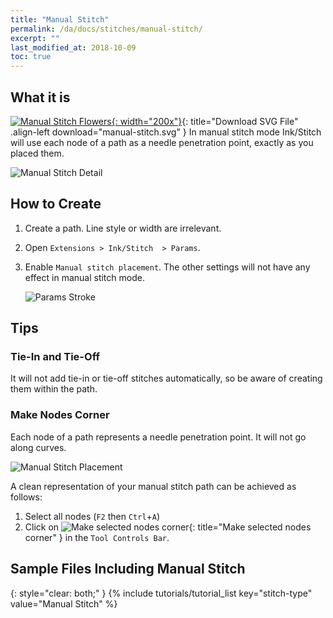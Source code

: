 ```yaml
---
title: "Manual Stitch"
permalink: /da/docs/stitches/manual-stitch/
excerpt: ""
last_modified_at: 2018-10-09
toc: true
---
```

## What it is
[![Manual Stitch Flowers](/assets/images/docs/manual-stitch.jpg){: width="200x"}](/assets/images/docs/manual-stitch.svg){: title="Download SVG File" .align-left download="manual-stitch.svg" }
In manual stitch mode Ink/Stitch will use each node of a path as a needle penetration point, exactly as you placed them.

![Manual Stitch Detail](/assets/images/docs/manual-stitch-detail.png)

## How to Create

1. Create a path. Line style or width are irrelevant.
2. Open `Extensions > Ink/Stitch  > Params`.
3. Enable `Manual stitch placement`. The other settings will not have any effect in manual stitch mode.

   ![Params Stroke](/assets/images/docs/en/params-manual-stitch.jpg)

## Tips

### Tie-In and Tie-Off

It will not add tie-in or tie-off stitches automatically, so be aware of creating them within the path.

### Make Nodes Corner

Each node of a path represents a needle penetration point. It will not go along curves.

![Manual Stitch Placement](/assets/images/docs/manual-stitch-placement.png)

A clean representation of your manual stitch path can be achieved as follows:
1. Select all nodes (`F2` then `Ctrl`+`A`)
2. Click on ![Make selected nodes corner](/assets/images/docs/tool-controls-corner.jpg){: title="Make selected nodes corner" } in the `Tool Controls Bar`.

## Sample Files Including Manual Stitch
{: style="clear: both;" }
{% include tutorials/tutorial_list key="stitch-type" value="Manual Stitch" %}


